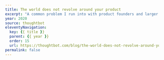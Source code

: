 ```yaml
---
title: The world does not revolve around your product
excerpt: "A common problem I run into with product founders and larger organizations is the idea that their customers will be obsessed with their products"
year: 2020
source: thoughtbot
eleventyNavigation:
  key: {{ title }}
  parent: {{ year }}
  order: 15
  url: https://thoughtbot.com/blog/the-world-does-not-revolve-around-your-product
permalink: false
---
```

